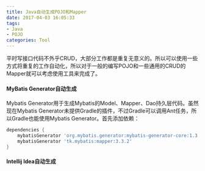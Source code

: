 ```yaml
---
title: Java自动生成POJO和Mapper
date: 2017-04-03 16:05:33
tags:
- Java
- POJO
categories: Tool
---
```


平时写接口代码不外乎CRUD，大部分工作都是重复无意义的。所以可以使用一些方式将重复的工作自动化，所以对于一般的编写POJO和一些通用的CRUD的Mapper就可以考虑使用工具来完成了。

<!-- more -->

#### MyBatis Generator自动生成

Mybatis Generator用于生成Mybatis的Model、Mapper、Dao持久层代码。虽然现在Mybatis Generator未提供Gradle的插件，不过Gradle可以调用Ant任务，所以Gradle也能使用Mybatis Generator。首先添加依赖：

```groovy
dependencies {
    mybatisGenerator 'org.mybatis.generator:mybatis-generator-core:1.3.2'    
    mybatisGenerator 'tk.mybatis:mapper:3.3.2'
}
```







#### Intellij Idea自动生成

